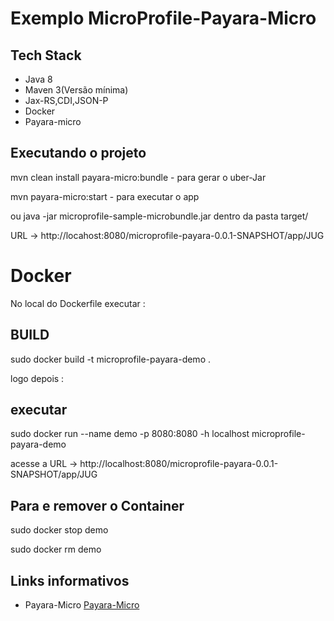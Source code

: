 # Exemplo MicroProfile-Payara-Micro

## Tech Stack
* Java 8
* Maven 3(Versão mínima)
* Jax-RS,CDI,JSON-P 
* Docker
* Payara-micro

## Executando o projeto

mvn clean install payara-micro:bundle - para gerar o uber-Jar

mvn  payara-micro:start - para executar o app

ou java -jar microprofile-sample-microbundle.jar dentro da pasta target/

URL -> http://locahost:8080/microprofile-payara-0.0.1-SNAPSHOT/app/JUG

# Docker

No local do Dockerfile executar :

## BUILD 

sudo docker build -t microprofile-payara-demo .

logo depois :

## executar

sudo docker run --name demo -p 8080:8080 -h localhost microprofile-payara-demo

acesse a URL -> http://localhost:8080/microprofile-payara-0.0.1-SNAPSHOT/app/JUG

## Para e remover o Container

sudo docker stop demo

sudo docker rm demo

## Links informativos

* Payara-Micro [Payara-Micro](https://www.payara.fish/payara_micro)
